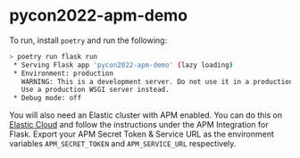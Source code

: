 # pycon2022-apm-demo

To run, install `poetry` and run the following:

```bash
> poetry run flask run
 * Serving Flask app 'pycon2022-apm-demo' (lazy loading)
 * Environment: production
   WARNING: This is a development server. Do not use it in a production deployment.
   Use a production WSGI server instead.
 * Debug mode: off
 ```
 
 You will also need an Elastic cluster with APM enabled. You can do this on [Elastic Cloud](https://cloud.elastic.co) and follow the instructions under the APM Integration for Flask. Export your APM Secret Token & Service URL as the environment variables `APM_SECRET_TOKEN` and `APM_SERVICE_URL` respectively.
